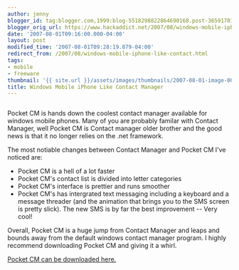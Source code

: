 ```yaml
---
author: jenny
blogger_id: tag:blogger.com,1999:blog-5518298822864690168.post-3659170120508362069
blogger_orig_url: https://www.hackaddict.net/2007/08/windows-mobile-iphone-like-contact.html
date: '2007-08-01T09:16:00.000-04:00'
layout: post
modified_time: '2007-08-01T09:28:19.879-04:00'
redirect_from: /2007/08/windows-mobile-iphone-like-contact.html
tags:
- mobile
- freeware
thumbnail: '{{ site.url }}/assets/images/thumbnails/2007-08-01-image-0000.jpg'
title: Windows Mobile iPhone Like Contact Manager
---
```


<img alt="" border="0" id="BLOGGER_PHOTO_ID_5093723314487509058" src="{{ site.url }}/assets/images/posts/2007-08-01-image-0000.jpg" style="margin: 0px auto 10px; display: block; text-align: center; "/>

Pocket CM is hands down the coolest contact manager available for windows mobile phones.  Many of you are probably familar with Contact Manager, well Pocket CM is Contact manager older brother and the good news is that it no longer relies on the .net framework.



The most notiable changes between Contact Manager and Pocket CM I've noticed are:

 

<ul> 
<li>Pocket CM is a hell of a lot faster </li>
 
<li>Pocket CM's contact list is divided into letter categories </li>
 
<li>Pocket CM's interface is prettier and runs smoother </li>
 
<li>Pocket CM's has intergrated text messaging including a keyboard and a message threader (and the animation that brings you to the SMS screen is pretty slick). The new SMS is by far the best improvement -- Very cool! </li>
</ul>Overall, Pocket CM is a huge jump from Contact Manager and leaps and bounds away from the default windows contact manager program.  I highly recommend downloading Pocket CM and giving it a whirl.



<a href="http://www.pocketcm.com/">Pocket CM can be downloaded here.</a>